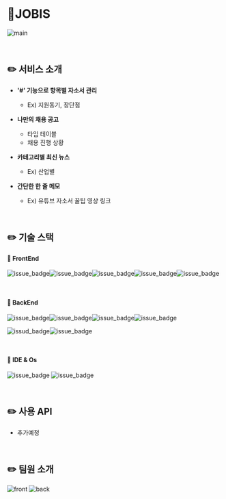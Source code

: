 # :pencil: ​JOBIS

![main](https://user-images.githubusercontent.com/19389288/89607505-ace74180-d8ad-11ea-939f-8c7b9cc0b465.PNG)

<br>

## :pencil2: 서비스 소개

*  **'#' 기능으로 항목별 자소서 관리**
   * Ex) 지원동기, 장단점
*  **나만의 채용 공고**
   * 타임 테이블
   * 채용 진행 상황

*  **카테고리별 최신 뉴스**
   * Ex) 산업별
*  **간단한 한 줄 메모**
   * Ex) 유튜브 자소서 꿀팁 영상 링크

<br>

## :pencil2: 기술 스택

#### :cherry_blossom: FrontEnd

![issue_badge](https://img.shields.io/badge/html-v5.0-yellow)![issue_badge](https://img.shields.io/badge/css-v3.0-orange)![issue_badge](https://img.shields.io/badge/javascript-v1.5-red)![issue_badge](https://img.shields.io/badge/%40vue%2Fcli-v4.4.6-brightgreen)![issue_badge](https://img.shields.io/badge/bootstap--vue-v2.16.0-blue)

<br>

#### :cherry_blossom: BackEnd

![issue_badge](https://img.shields.io/badge/spring_boot-v2.2.2-brightgreen)![issue_badge](https://img.shields.io/badge/swagger--ui-v2.6.1-green)![issue_badge](https://img.shields.io/badge/mariaDB-v10.5-green)![issue_badge](https://img.shields.io/badge/openJDK-v11.0.2-yellow)

![issud_badge](https://img.shields.io/badge/lombok-v1.0.1-orange)![issue_badge](https://img.shields.io/badge/spring--boot--starter--data--jpa-v2.3.0-blue)

<br>

#### :cherry_blossom: IDE & Os

![issue_badge](https://img.shields.io/badge/vs_code-v1.48-blue) ![issue_badge](https://img.shields.io/badge/window-10-lightgrey)

<br>

## :pencil2: 사용 API

* 추가예정

<br>

## :pencil2: 팀원 소개

![front](https://user-images.githubusercontent.com/19389288/90724580-c2bb2480-e2f9-11ea-8a45-1dd565dce45f.PNG)
![back](https://user-images.githubusercontent.com/19389288/90724593-c484e800-e2f9-11ea-884e-1feb30a98363.PNG)





<br>



